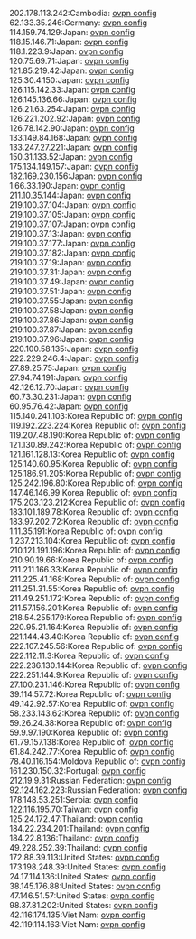 202.178.113.242:Cambodia: [ovpn config](vpn/202_178_113_242.ovpn)  
62.133.35.246:Germany: [ovpn config](vpn/62_133_35_246.ovpn)  
114.159.74.129:Japan: [ovpn config](vpn/114_159_74_129.ovpn)  
118.15.146.71:Japan: [ovpn config](vpn/118_15_146_71.ovpn)  
118.1.223.9:Japan: [ovpn config](vpn/118_1_223_9.ovpn)  
120.75.69.71:Japan: [ovpn config](vpn/120_75_69_71.ovpn)  
121.85.219.42:Japan: [ovpn config](vpn/121_85_219_42.ovpn)  
125.30.4.150:Japan: [ovpn config](vpn/125_30_4_150.ovpn)  
126.115.142.33:Japan: [ovpn config](vpn/126_115_142_33.ovpn)  
126.145.136.66:Japan: [ovpn config](vpn/126_145_136_66.ovpn)  
126.21.63.254:Japan: [ovpn config](vpn/126_21_63_254.ovpn)  
126.221.202.92:Japan: [ovpn config](vpn/126_221_202_92.ovpn)  
126.78.142.90:Japan: [ovpn config](vpn/126_78_142_90.ovpn)  
133.149.84.168:Japan: [ovpn config](vpn/133_149_84_168.ovpn)  
133.247.27.221:Japan: [ovpn config](vpn/133_247_27_221.ovpn)  
150.31.133.52:Japan: [ovpn config](vpn/150_31_133_52.ovpn)  
175.134.149.157:Japan: [ovpn config](vpn/175_134_149_157.ovpn)  
182.169.230.156:Japan: [ovpn config](vpn/182_169_230_156.ovpn)  
1.66.33.190:Japan: [ovpn config](vpn/1_66_33_190.ovpn)  
211.10.35.144:Japan: [ovpn config](vpn/211_10_35_144.ovpn)  
219.100.37.104:Japan: [ovpn config](vpn/219_100_37_104.ovpn)  
219.100.37.105:Japan: [ovpn config](vpn/219_100_37_105.ovpn)  
219.100.37.107:Japan: [ovpn config](vpn/219_100_37_107.ovpn)  
219.100.37.13:Japan: [ovpn config](vpn/219_100_37_13.ovpn)  
219.100.37.177:Japan: [ovpn config](vpn/219_100_37_177.ovpn)  
219.100.37.182:Japan: [ovpn config](vpn/219_100_37_182.ovpn)  
219.100.37.19:Japan: [ovpn config](vpn/219_100_37_19.ovpn)  
219.100.37.31:Japan: [ovpn config](vpn/219_100_37_31.ovpn)  
219.100.37.49:Japan: [ovpn config](vpn/219_100_37_49.ovpn)  
219.100.37.51:Japan: [ovpn config](vpn/219_100_37_51.ovpn)  
219.100.37.55:Japan: [ovpn config](vpn/219_100_37_55.ovpn)  
219.100.37.58:Japan: [ovpn config](vpn/219_100_37_58.ovpn)  
219.100.37.86:Japan: [ovpn config](vpn/219_100_37_86.ovpn)  
219.100.37.87:Japan: [ovpn config](vpn/219_100_37_87.ovpn)  
219.100.37.96:Japan: [ovpn config](vpn/219_100_37_96.ovpn)  
220.100.58.135:Japan: [ovpn config](vpn/220_100_58_135.ovpn)  
222.229.246.4:Japan: [ovpn config](vpn/222_229_246_4.ovpn)  
27.89.25.75:Japan: [ovpn config](vpn/27_89_25_75.ovpn)  
27.94.74.191:Japan: [ovpn config](vpn/27_94_74_191.ovpn)  
42.126.12.70:Japan: [ovpn config](vpn/42_126_12_70.ovpn)  
60.73.30.231:Japan: [ovpn config](vpn/60_73_30_231.ovpn)  
60.95.76.42:Japan: [ovpn config](vpn/60_95_76_42.ovpn)  
115.140.241.103:Korea Republic of: [ovpn config](vpn/115_140_241_103.ovpn)  
119.192.223.224:Korea Republic of: [ovpn config](vpn/119_192_223_224.ovpn)  
119.207.48.190:Korea Republic of: [ovpn config](vpn/119_207_48_190.ovpn)  
121.130.89.242:Korea Republic of: [ovpn config](vpn/121_130_89_242.ovpn)  
121.161.128.13:Korea Republic of: [ovpn config](vpn/121_161_128_13.ovpn)  
125.140.60.95:Korea Republic of: [ovpn config](vpn/125_140_60_95.ovpn)  
125.186.91.205:Korea Republic of: [ovpn config](vpn/125_186_91_205.ovpn)  
125.242.196.80:Korea Republic of: [ovpn config](vpn/125_242_196_80.ovpn)  
147.46.146.99:Korea Republic of: [ovpn config](vpn/147_46_146_99.ovpn)  
175.203.123.212:Korea Republic of: [ovpn config](vpn/175_203_123_212.ovpn)  
183.101.189.78:Korea Republic of: [ovpn config](vpn/183_101_189_78.ovpn)  
183.97.202.72:Korea Republic of: [ovpn config](vpn/183_97_202_72.ovpn)  
1.11.35.191:Korea Republic of: [ovpn config](vpn/1_11_35_191.ovpn)  
1.237.213.104:Korea Republic of: [ovpn config](vpn/1_237_213_104.ovpn)  
210.121.191.196:Korea Republic of: [ovpn config](vpn/210_121_191_196.ovpn)  
210.90.19.66:Korea Republic of: [ovpn config](vpn/210_90_19_66.ovpn)  
211.211.166.33:Korea Republic of: [ovpn config](vpn/211_211_166_33.ovpn)  
211.225.41.168:Korea Republic of: [ovpn config](vpn/211_225_41_168.ovpn)  
211.251.31.55:Korea Republic of: [ovpn config](vpn/211_251_31_55.ovpn)  
211.49.251.172:Korea Republic of: [ovpn config](vpn/211_49_251_172.ovpn)  
211.57.156.201:Korea Republic of: [ovpn config](vpn/211_57_156_201.ovpn)  
218.54.255.179:Korea Republic of: [ovpn config](vpn/218_54_255_179.ovpn)  
220.95.21.164:Korea Republic of: [ovpn config](vpn/220_95_21_164.ovpn)  
221.144.43.40:Korea Republic of: [ovpn config](vpn/221_144_43_40.ovpn)  
222.107.245.56:Korea Republic of: [ovpn config](vpn/222_107_245_56.ovpn)  
222.112.11.3:Korea Republic of: [ovpn config](vpn/222_112_11_3.ovpn)  
222.236.130.144:Korea Republic of: [ovpn config](vpn/222_236_130_144.ovpn)  
222.251.144.9:Korea Republic of: [ovpn config](vpn/222_251_144_9.ovpn)  
27.100.231.146:Korea Republic of: [ovpn config](vpn/27_100_231_146.ovpn)  
39.114.57.72:Korea Republic of: [ovpn config](vpn/39_114_57_72.ovpn)  
49.142.92.57:Korea Republic of: [ovpn config](vpn/49_142_92_57.ovpn)  
58.233.143.62:Korea Republic of: [ovpn config](vpn/58_233_143_62.ovpn)  
59.26.24.38:Korea Republic of: [ovpn config](vpn/59_26_24_38.ovpn)  
59.9.97.190:Korea Republic of: [ovpn config](vpn/59_9_97_190.ovpn)  
61.79.157.138:Korea Republic of: [ovpn config](vpn/61_79_157_138.ovpn)  
61.84.242.77:Korea Republic of: [ovpn config](vpn/61_84_242_77.ovpn)  
78.40.116.154:Moldova Republic of: [ovpn config](vpn/78_40_116_154.ovpn)  
161.230.150.32:Portugal: [ovpn config](vpn/161_230_150_32.ovpn)  
212.19.9.31:Russian Federation: [ovpn config](vpn/212_19_9_31.ovpn)  
92.124.162.223:Russian Federation: [ovpn config](vpn/92_124_162_223.ovpn)  
178.148.53.251:Serbia: [ovpn config](vpn/178_148_53_251.ovpn)  
122.116.195.70:Taiwan: [ovpn config](vpn/122_116_195_70.ovpn)  
125.24.172.47:Thailand: [ovpn config](vpn/125_24_172_47.ovpn)  
184.22.234.201:Thailand: [ovpn config](vpn/184_22_234_201.ovpn)  
184.22.8.136:Thailand: [ovpn config](vpn/184_22_8_136.ovpn)  
49.228.252.39:Thailand: [ovpn config](vpn/49_228_252_39.ovpn)  
172.88.39.113:United States: [ovpn config](vpn/172_88_39_113.ovpn)  
173.198.248.39:United States: [ovpn config](vpn/173_198_248_39.ovpn)  
24.17.114.136:United States: [ovpn config](vpn/24_17_114_136.ovpn)  
38.145.176.88:United States: [ovpn config](vpn/38_145_176_88.ovpn)  
47.146.51.57:United States: [ovpn config](vpn/47_146_51_57.ovpn)  
98.37.81.202:United States: [ovpn config](vpn/98_37_81_202.ovpn)  
42.116.174.135:Viet Nam: [ovpn config](vpn/42_116_174_135.ovpn)  
42.119.114.163:Viet Nam: [ovpn config](vpn/42_119_114_163.ovpn)  
